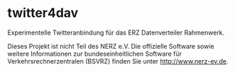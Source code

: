 twitter4dav
===========

Experimentelle Twitteranbindung für das ERZ Datenverteiler Rahmenwerk.

Dieses Projekt ist nicht Teil des NERZ e.V. Die offizielle Software sowie weitere Informationen zur bundeseinheitlichen Software für Verkehrsrechnerzentralen (BSVRZ) finden Sie unter http://www.nerz-ev.de.
